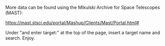 More data can be found using the Mikulski Archive for Space Telescopes (MAST):

https://mast.stsci.edu/portal/Mashup/Clients/Mast/Portal.html#

Under "and enter target:" at the top of the page, insert a target name and search.
Enjoy.
